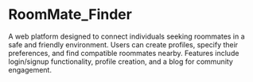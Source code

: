 # RoomMate_Finder
A web platform designed to connect individuals seeking roommates in a safe and friendly environment. Users can create profiles, specify their preferences, and find compatible roommates nearby. Features include login/signup functionality, profile creation, and a blog for community engagement.
